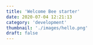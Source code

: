 ```yaml
---
title: 'Welcome Bee starter'
date: 2020-07-04 12:21:13
category: 'development'
thumbnail: './images/hello.png'
draft: false
---
```



